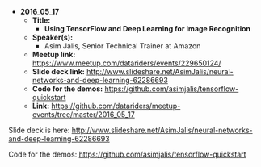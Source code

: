 - **2016_05_17**
  - **Title:**
    - **Using TensorFlow and Deep Learning for Image Recognition**
  - **Speaker(s):**
    - Asim Jalis, Senior Technical Trainer at Amazon
  - **Meetup link:**  https://www.meetup.com/datariders/events/229650124/
  - **Slide deck link:**  http://www.slideshare.net/AsimJalis/neural-networks-and-deep-learning-62286693
  - **Code for the demos:**  https://github.com/asimjalis/tensorflow-quickstart
  - **Link:**  https://github.com/datariders/meetup-events/tree/master/2016_05_17


Slide deck is here:  http://www.slideshare.net/AsimJalis/neural-networks-and-deep-learning-62286693

Code for the demos:  https://github.com/asimjalis/tensorflow-quickstart

